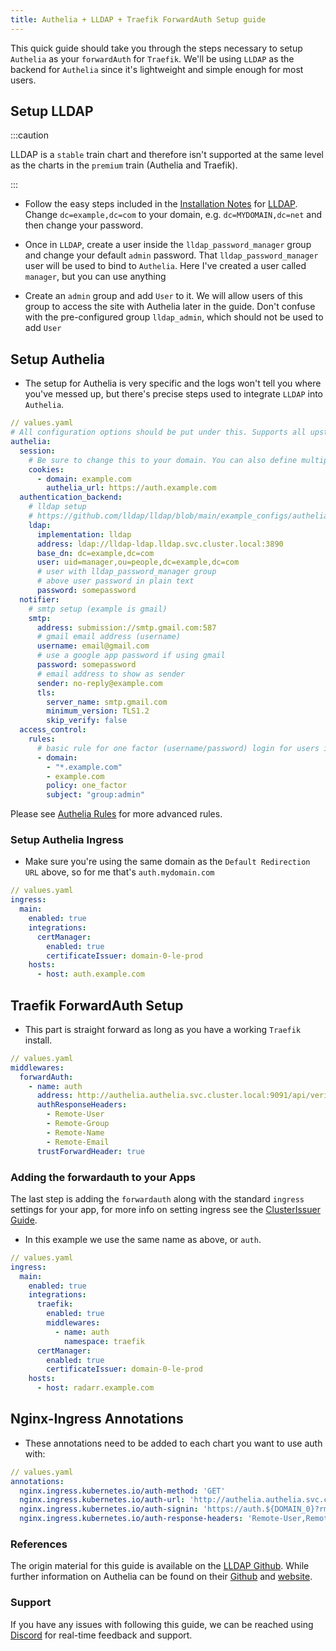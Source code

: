 ```yaml
---
title: Authelia + LLDAP + Traefik ForwardAuth Setup guide
---
```


This quick guide should take you through the steps necessary to setup `Authelia` as your `forwardAuth` for `Traefik`. We'll be using `LLDAP` as the backend for `Authelia` since it's lightweight and simple enough for most users.

## Setup LLDAP

:::caution

LLDAP is a `stable` train chart and therefore isn't supported at the same level as the charts in the `premium` train (Authelia and Traefik).

:::

- Follow the easy steps included in the [Installation Notes](/charts/stable/lldap/installation-notes) for [LLDAP](/charts/stable/lldap/). Change `dc=example,dc=com` to your domain, e.g. `dc=MYDOMAIN,dc=net` and then change your password.

- Once in `LLDAP`, create a user inside the `lldap_password_manager` group and change your default `admin` password. That `lldap_password_manager` user will be used to bind to `Authelia`. Here I've created a user called `manager`, but you can use anything

- Create an `admin` group and add `User` to it. We will allow users of this group to access the site with Authelia later in the guide. Don't confuse with the pre-configured group `lldap_admin`, which should not be used to add `User`

## Setup Authelia

- The setup for Authelia is very specific and the logs won't tell you where you've messed up, but there's precise steps used to integrate `LLDAP` into `Authelia`.

```yaml
// values.yaml
# All configuration options should be put under this. Supports all upstream options
authelia:
  session:
    # Be sure to change this to your domain. You can also define multiple domains
    cookies:
      - domain: example.com
        authelia_url: https://auth.example.com
  authentication_backend:
    # lldap setup
    # https://github.com/lldap/lldap/blob/main/example_configs/authelia_config.yml
    ldap:
      implementation: lldap
      address: ldap://lldap-ldap.lldap.svc.cluster.local:3890
      base_dn: dc=example,dc=com
      user: uid=manager,ou=people,dc=example,dc=com
      # user with lldap_password_manager group
      # above user password in plain text
      password: somepassword
  notifier:
    # smtp setup (example is gmail)
    smtp:
      address: submission://smtp.gmail.com:587
      # gmail email address (username)
      username: email@gmail.com
      # use a google app password if using gmail
      password: somepassword
      # email address to show as sender
      sender: no-reply@example.com
      tls:
        server_name: smtp.gmail.com
        minimum_version: TLS1.2
        skip_verify: false
  access_control:
    rules:
      # basic rule for one factor (username/password) login for users in the admin group
      - domain:
        - "*.example.com"
        - example.com
        policy: one_factor
        subject: "group:admin"
```

Please see [Authelia Rules](./authelia-rules) for more advanced rules.

### Setup Authelia Ingress

- Make sure you're using the same domain as the `Default Redirection URL` above, so for me that's `auth.mydomain.com`

```yaml
// values.yaml
ingress:
  main:
    enabled: true
    integrations:
      certManager:
        enabled: true
        certificateIssuer: domain-0-le-prod
    hosts:
      - host: auth.example.com
```

## Traefik ForwardAuth Setup

- This part is straight forward as long as you have a working `Traefik` install.

```yaml
// values.yaml
middlewares:
  forwardAuth:
    - name: auth
      address: http://authelia.authelia.svc.cluster.local:9091/api/verify?rd=https://auth.example.com/
      authResponseHeaders:
        - Remote-User
        - Remote-Group
        - Remote-Name
        - Remote-Email
      trustForwardHeader: true
```

### Adding the forwardauth to your Apps

The last step is adding the `forwardauth` along with the standard `ingress` settings for your app, for more info on setting ingress see the [ClusterIssuer Guide](/charts/premium/clusterissuer/how-to).

- In this example we use the same name as above, or `auth`.

```yaml
// values.yaml
ingress:
  main:
    enabled: true
    integrations:
      traefik:
        enabled: true
        middlewares:
          - name: auth
            namespace: traefik
      certManager:
        enabled: true
        certificateIssuer: domain-0-le-prod
    hosts:
      - host: radarr.example.com
```

## Nginx-Ingress Annotations

- These annotations need to be added to each chart you want to use auth with:

```yaml
// values.yaml
annotations:
  nginx.ingress.kubernetes.io/auth-method: 'GET'
  nginx.ingress.kubernetes.io/auth-url: 'http://authelia.authelia.svc.cluster.local:9091/api/verify'
  nginx.ingress.kubernetes.io/auth-signin: 'https://auth.${DOMAIN_0}?rm=$request_method'
  nginx.ingress.kubernetes.io/auth-response-headers: 'Remote-User,Remote-Name,Remote-Groups,Remote-Email'
```

### References

The origin material for this guide is available on the [LLDAP Github](https://github.com/lldap/lldap). While further information on Authelia can be found on their [Github](https://github.com/authelia/authelia) and [website](https://www.authelia.com/).

### Support

If you have any issues with following this guide, we can be reached using [Discord](https://discord.gg/tVsPTHWTtr) for real-time feedback and support.
